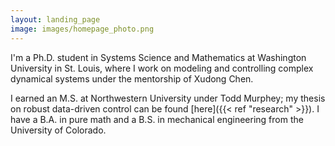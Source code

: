 ```yaml
---
layout: landing_page
image: images/homepage_photo.png
---
```

I'm a Ph.D. student in Systems Science and Mathematics at Washington University in St. Louis, where I work on modeling and controlling complex dynamical systems under the mentorship of Xudong Chen. 

I earned an M.S. at Northwestern University under Todd Murphey; my thesis on robust data-driven control can be found [here]({{< ref "research" >}}). I have a B.A. in pure math and a B.S. in mechanical engineering from the University of Colorado. 